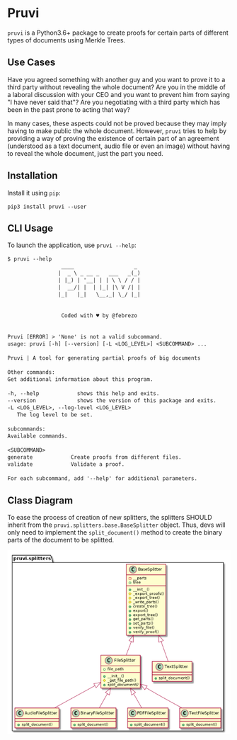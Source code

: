 # Pruvi

`pruvi` is a Python3.6+ package to create proofs for certain parts of different types of documents using Merkle Trees.

## Use Cases

Have you agreed something with another guy and you want to prove it to a third party without revealing the whole document?
Are you in the middle of a laboral discussion with your CEO and you want to prevent him from saying "I have never said that"?
Are you negotiating with a third party which has been in the past prone to acting that way?

In many cases, these aspects could not be proved because they may imply having to make public the whole document.
However, `pruvi` tries to help by providing a way of proving the existence of certain part of an agreement (understood as a text document, audio file or even an image) without having to reveal the whole document, just the part you need.

## Installation

Install it using `pip`:

```
pip3 install pruvi --user
```

## CLI Usage

To launch the application, use `pruvi --help`:

```
$ pruvi --help
                 ____                   _
                |  _ \ _ __ _   ___   _(_)
                | |_) | '__| | | \ \ / / |
                |  __/| |  | |_| |\ V /| |
                |_|   |_|   \__,_| \_/ |_|


                 Coded with ♥ by @febrezo


Pruvi [ERROR] > 'None' is not a valid subcommand.
usage: pruvi [-h] [--version] [-L <LOG_LEVEL>] <SUBCOMMAND> ...

Pruvi | A tool for generating partial proofs of big documents

Other commands:
Get additional information about this program.

-h, --help            shows this help and exits.
--version             shows the version of this package and exits.
-L <LOG_LEVEL>, --log-level <LOG_LEVEL>
   The log level to be set.

subcommands:
Available commands.

<SUBCOMMAND>
generate            Create proofs from different files.
validate            Validate a proof.

For each subcommand, add '--help' for additional parameters.
```

## Class Diagram

To ease the process of creation of new splitters, the splitters SHOULD inherit from the `pruvi.splitters.base.BaseSplitter` object.
Thus, devs will only need to implement the `split_document()` method to create the binary parts of the document to be splitted.

![Splitter Class Diagram](./doc/res/splitter-class-diagram.png)
